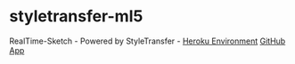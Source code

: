 # styletransfer-ml5
RealTime-Sketch - Powered by StyleTransfer - [Heroku Environment](https://realtime-sketch.herokuapp.com/)
[GitHub App](https://shreyanshp.github.io/styletransfer-ml5/home.html)
